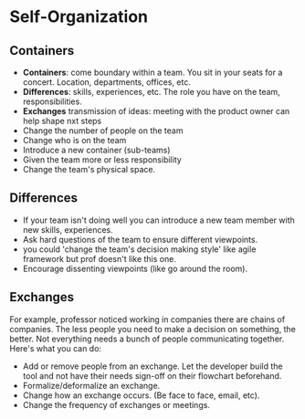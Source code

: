 # Self-Organization
## Containers
* **Containers**: come boundary within a team. You sit in your seats for a concert. Location, departments, offices, etc.
* **Differences**: skills, experiences, etc. The role you have on the team, responsibilities.
* **Exchanges** transmission of ideas: meeting with the product owner can help shape nxt steps
* Change the number of people on the team
* Change who is on the team
* Introduce a new container (sub-teams)
* Given the team more or less responsibility
* Change the team's physical space.

## Differences
* If your team isn't doing well you can introduce a new team member with new skills, experiences. 
* Ask hard questions of the team to ensure different viewpoints.
* you could 'change the team's decision making style' like agile framework but prof doesn't like this one.
* Encourage dissenting viewpoints (like go around the room).

## Exchanges
For example, professor noticed working in companies there are chains of companies. The less people you need to make a decision on something, the better. Not everything needs a bunch of people communicating together. Here's what you can do:

* Add or remove people from an exchange. Let the developer build the tool and not have their needs sign-off on their flowchart beforehand.
* Formalize/deformalize an exchange.
* Change how an exchange occurs. (Be face to face, email, etc).
* Change the frequency of exchanges or meetings. 


